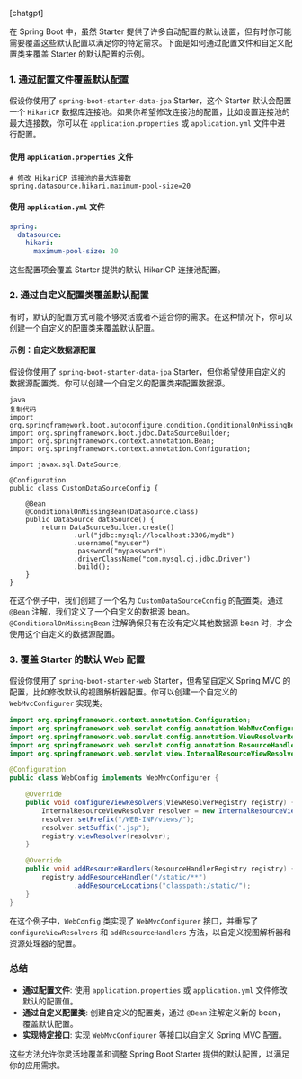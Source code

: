 [chatgpt]



在 Spring Boot 中，虽然 Starter 提供了许多自动配置的默认设置，但有时你可能需要覆盖这些默认配置以满足你的特定需求。下面是如何通过配置文件和自定义配置类来覆盖 Starter 的默认配置的示例。

### **1. 通过配置文件覆盖默认配置**

假设你使用了 `spring-boot-starter-data-jpa` Starter，这个 Starter 默认会配置一个 `HikariCP` 数据库连接池。如果你希望修改连接池的配置，比如设置连接池的最大连接数，你可以在 `application.properties` 或 `application.yml` 文件中进行配置。

#### **使用 `application.properties` 文件**

```properties
# 修改 HikariCP 连接池的最大连接数
spring.datasource.hikari.maximum-pool-size=20
```

#### **使用 `application.yml` 文件**

```yaml
spring:
  datasource:
    hikari:
      maximum-pool-size: 20
```

这些配置项会覆盖 Starter 提供的默认 HikariCP 连接池配置。

### **2. 通过自定义配置类覆盖默认配置**

有时，默认的配置方式可能不够灵活或者不适合你的需求。在这种情况下，你可以创建一个自定义的配置类来覆盖默认配置。

#### **示例：自定义数据源配置**

假设你使用了 `spring-boot-starter-data-jpa` Starter，但你希望使用自定义的数据源配置类。你可以创建一个自定义的配置类来配置数据源。

```
java
复制代码
import org.springframework.boot.autoconfigure.condition.ConditionalOnMissingBean;
import org.springframework.boot.jdbc.DataSourceBuilder;
import org.springframework.context.annotation.Bean;
import org.springframework.context.annotation.Configuration;

import javax.sql.DataSource;

@Configuration
public class CustomDataSourceConfig {

    @Bean
    @ConditionalOnMissingBean(DataSource.class)
    public DataSource dataSource() {
        return DataSourceBuilder.create()
                .url("jdbc:mysql://localhost:3306/mydb")
                .username("myuser")
                .password("mypassword")
                .driverClassName("com.mysql.cj.jdbc.Driver")
                .build();
    }
}
```

在这个例子中，我们创建了一个名为 `CustomDataSourceConfig` 的配置类。通过 `@Bean` 注解，我们定义了一个自定义的数据源 bean。`@ConditionalOnMissingBean` 注解确保只有在没有定义其他数据源 bean 时，才会使用这个自定义的数据源配置。

### **3. 覆盖 Starter 的默认 Web 配置**

假设你使用了 `spring-boot-starter-web` Starter，但希望自定义 Spring MVC 的配置，比如修改默认的视图解析器配置。你可以创建一个自定义的 `WebMvcConfigurer` 实现类。

```java
import org.springframework.context.annotation.Configuration;
import org.springframework.web.servlet.config.annotation.WebMvcConfigurer;
import org.springframework.web.servlet.config.annotation.ViewResolverRegistry;
import org.springframework.web.servlet.config.annotation.ResourceHandlerRegistry;
import org.springframework.web.servlet.view.InternalResourceViewResolver;

@Configuration
public class WebConfig implements WebMvcConfigurer {

    @Override
    public void configureViewResolvers(ViewResolverRegistry registry) {
        InternalResourceViewResolver resolver = new InternalResourceViewResolver();
        resolver.setPrefix("/WEB-INF/views/");
        resolver.setSuffix(".jsp");
        registry.viewResolver(resolver);
    }

    @Override
    public void addResourceHandlers(ResourceHandlerRegistry registry) {
        registry.addResourceHandler("/static/**")
                .addResourceLocations("classpath:/static/");
    }
}
```

在这个例子中，`WebConfig` 类实现了 `WebMvcConfigurer` 接口，并重写了 `configureViewResolvers` 和 `addResourceHandlers` 方法，以自定义视图解析器和资源处理器的配置。

### **总结**

- **通过配置文件**: 使用 `application.properties` 或 `application.yml` 文件修改默认的配置值。
- **通过自定义配置类**: 创建自定义的配置类，通过 `@Bean` 注解定义新的 bean，覆盖默认配置。
- **实现特定接口**: 实现 `WebMvcConfigurer` 等接口以自定义 Spring MVC 配置。

这些方法允许你灵活地覆盖和调整 Spring Boot Starter 提供的默认配置，以满足你的应用需求。
